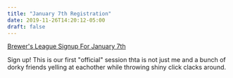 ```yaml
---
title: "January 7th Registration"
date: 2019-11-26T14:20:12-05:00
draft: false
---
```


[Brewer's League Signup For January 7th](https://docs.google.com/forms/d/e/1FAIpQLSfWmzpItIZVJ3mrJSuG7NzLqW0TfmkcX-BI3sXQWjU_rTqK9w/viewform )

Sign up! This is our first "official" session thta is not just me and a bunch of dorky friends yelling at eachother while throwing shiny click clacks around.